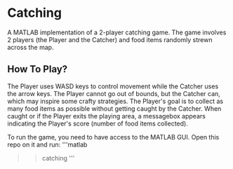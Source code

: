 # Catching
A MATLAB implementation of a 2-player catching game. The game involves 2 players (the Player and the Catcher) and food items randomly strewn across the map. 

## How To Play?
The Player uses WASD keys to control movement while the Catcher uses the arrow keys. The Player cannot go out of bounds, but the Catcher can, which may inspire some crafty strategies. The Player's goal is to collect as many food items as possible without getting caught by the Catcher. When caught or if the Player exits the playing area, a messagebox appears indicating the Player's score (number of food items collected).

To run the game, you need to have access to the MATLAB GUI. Open this repo on it and run:
'''matlab
>> catching
'''
